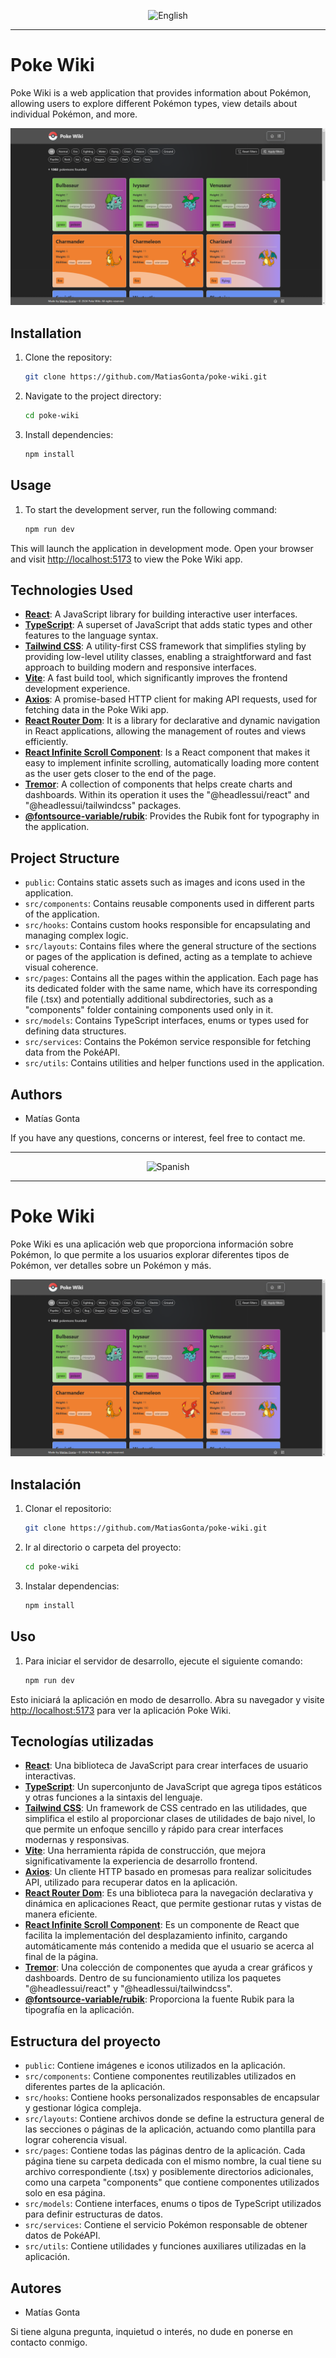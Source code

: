 <p align="center">
  <img src="https://upload.wikimedia.org/wikipedia/en/thumb/a/ae/Flag_of_the_United_Kingdom.svg/2560px-Flag_of_the_United_Kingdom.svg.png" alt="English" width="100px" />
</p>

---

# Poke Wiki

Poke Wiki is a web application that provides information about Pokémon, allowing users to explore different Pokémon types, view details about individual Pokémon, and more.

![poke-wiki-screenshot](./poke-wiki-screenshot.png)

## Installation

1. Clone the repository:

   ```bash
   git clone https://github.com/MatiasGonta/poke-wiki.git

2. Navigate to the project directory:

   ```bash
   cd poke-wiki

3. Install dependencies:

   ```bash
   npm install

## Usage

1. To start the development server, run the following command:

   ```bash
   npm run dev

This will launch the application in development mode. Open your browser and visit <http://localhost:5173> to view the Poke Wiki app.

## Technologies Used

- <a href="https://react.dev/" target="_blank">**React**</a>: A JavaScript library for building interactive user interfaces.
- <a href="https://www.typescriptlang.org/docs/" target="_blank">**TypeScript**</a>: A superset of JavaScript that adds static types and other features to the language syntax.
- <a href="https://tailwindcss.com/" target="_blank">**Tailwind CSS**</a>: A utility-first CSS framework that simplifies styling by providing low-level utility classes, enabling a straightforward and fast approach to building modern and responsive interfaces.
- <a href="https://vitejs.dev/" target="_blank">**Vite**</a>: A fast build tool, which significantly improves the frontend development experience.
- <a href="https://axios-http.com/" target="_blank">**Axios**</a>: A promise-based HTTP client for making API requests, used for fetching data in the Poke Wiki app.
- <a href="https://reactrouter.com/en/main" target="_blank">**React Router Dom**</a>: It is a library for declarative and dynamic navigation in React applications, allowing the management of routes and views efficiently.
- <a href="https://github.com/ankeetmaini/react-infinite-scroll-component" target="_blank">**React Infinite Scroll Component**</a>: Is a React component that makes it easy to implement infinite scrolling, automatically loading more content as the user gets closer to the end of the page.
- <a href="https://www.tremor.so/" target="_blank">**Tremor**</a>: A collection of components that helps create charts and dashboards. Within its operation it uses the "@headlessui/react" and "@headlessui/tailwindcss" packages.
- <a href="https://fontsource.org/fonts/rubik" target="_blank">**@fontsource-variable/rubik**</a>: Provides the Rubik font for typography in the application.

## Project Structure

- `public`: Contains static assets such as images and icons used in the application.
- `src/components`: Contains reusable components used in different parts of the application.
- `src/hooks`: Contains custom hooks responsible for encapsulating and managing complex logic.
- `src/layouts`: Contains files where the general structure of the sections or pages of the application is defined, acting as a template to achieve visual coherence.
- `src/pages`: Contains all the pages within the application. Each page has its dedicated folder with the same name, which have its corresponding file (.tsx) and potentially additional subdirectories, such as a "components" folder containing components used only in it.
- `src/models`: Contains TypeScript interfaces, enums or types used for defining data structures.
- `src/services`: Contains the Pokémon service responsible for fetching data from the PokéAPI.
- `src/utils`: Contains utilities and helper functions used in the application.

## Authors

- Matías Gonta

If you have any questions, concerns or interest, feel free to contact me.

---

<p align="center">
  <img src="https://upload.wikimedia.org/wikipedia/commons/thumb/9/9a/Flag_of_Spain.svg/2560px-Flag_of_Spain.svg.png" alt="Spanish" width="100px" />
</p>

---

# Poke Wiki

Poke Wiki es una aplicación web que proporciona información sobre Pokémon, lo que permite a los usuarios explorar diferentes tipos de Pokémon, ver detalles sobre un Pokémon y más.

![poke-wiki-screenshot](./poke-wiki-screenshot.png)

## Instalación

1. Clonar el repositorio:

   ```bash
   git clone https://github.com/MatiasGonta/poke-wiki.git

2. Ir al directorio o carpeta del proyecto:

   ```bash
   cd poke-wiki

3. Instalar dependencias:

   ```bash
   npm install

## Uso

1. Para iniciar el servidor de desarrollo, ejecute el siguiente comando:

   ```bash
   npm run dev

Esto iniciará la aplicación en modo de desarrollo. Abra su navegador y visite <http://localhost:5173> para ver la aplicación Poke Wiki.

## Tecnologías utilizadas

- <a href="https://react.dev/" target="_blank">**React**</a>: Una biblioteca de JavaScript para crear interfaces de usuario interactivas.
- <a href="https://www.typescriptlang.org/docs/" target="_blank">**TypeScript**</a>: Un superconjunto de JavaScript que agrega tipos estáticos y otras funciones a la sintaxis del lenguaje.
- <a href="https://tailwindcss.com/" target="_blank">**Tailwind CSS**</a>: Un framework de CSS centrado en las utilidades, que simplifica el estilo al proporcionar clases de utilidades de bajo nivel, lo que permite un enfoque sencillo y rápido para crear interfaces modernas y responsivas.
- <a href="https://vitejs.dev/" target="_blank">**Vite**</a>: Una herramienta rápida de construcción, que mejora significativamente la experiencia de desarrollo frontend.
- <a href="https://axios-http.com/" target="_blank">**Axios**</a>: Un cliente HTTP basado en promesas para realizar solicitudes API, utilizado para recuperar datos en la aplicación.
- <a href="https://reactrouter.com/en/main" target="_blank">**React Router Dom**</a>: Es una biblioteca para la navegación declarativa y dinámica en aplicaciones React, que permite gestionar rutas y vistas de manera eficiente.
- <a href="https://github.com/ankeetmaini/react-infinite-scroll-component" target="_blank">**React Infinite Scroll Component**</a>: Es un componente de React que facilita la implementación del desplazamiento infinito, cargando automáticamente más contenido a medida que el usuario se acerca al final de la página.
- <a href="https://www.tremor.so/" target="_blank">**Tremor**</a>: Una colección de componentes que ayuda a crear gráficos y dashboards. Dentro de su funcionamiento utiliza los paquetes "@headlessui/react" y "@headlessui/tailwindcss".
- <a href="https://fontsource.org/fonts/rubik" target="_blank">**@fontsource-variable/rubik**</a>: Proporciona la fuente Rubik para la tipografía en la aplicación.

## Estructura del proyecto

- `public`: Contiene imágenes e iconos utilizados en la aplicación.
- `src/components`: Contiene componentes reutilizables utilizados en diferentes partes de la aplicación.
- `src/hooks`: Contiene hooks personalizados responsables de encapsular y gestionar lógica compleja.
- `src/layouts`: Contiene archivos donde se define la estructura general de las secciones o páginas de la aplicación, actuando como plantilla para lograr coherencia visual.
- `src/pages`: Contiene todas las páginas dentro de la aplicación. Cada página tiene su carpeta dedicada con el mismo nombre, la cual tiene su archivo correspondiente (.tsx) y posiblemente directorios adicionales, como una carpeta "components" que contiene componentes utilizados solo en esa página.
- `src/models`: Contiene interfaces, enums o tipos de TypeScript utilizados para definir estructuras de datos.
- `src/services`: Contiene el servicio Pokémon responsable de obtener datos de PokéAPI.
- `src/utils`: Contiene utilidades y funciones auxiliares utilizadas en la aplicación.

## Autores

- Matías Gonta

Si tiene alguna pregunta, inquietud o interés, no dude en ponerse en contacto conmigo.